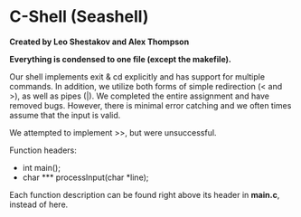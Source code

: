# C-Shell (Seashell)

**Created by Leo Shestakov and Alex Thompson**

**Everything is condensed to one file (except the makefile).**

Our shell implements exit & cd explicitly and has support for multiple commands. In addition, we utilize both forms of simple redirection (< and >), as well as pipes (|). We completed the entire assignment and have removed bugs. However, there is minimal error catching and we often times assume that the input is valid.

We attempted to implement >>, but were unsuccessful.

Function headers:
  * int main();
  * char *** processInput(char *line);

Each function description can be found right above its header in **main.c**, instead of here.
